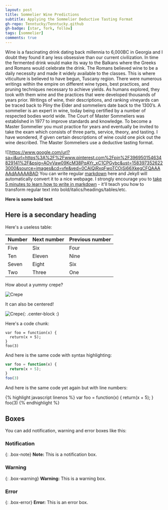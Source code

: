 ```yaml
---
layout: post
title: Sommelier Wine Predictions
subtitle: Applying the Sommelier Deductive Tasting Format
gh-repo: Tenntucky/Tenntucky.github
gh-badge: [star, fork, follow]
tags: [sommelier]
comments: true
---
```



Wine is a fascinating drink dating back millennia to 6,000BC in Georgia and I doubt they found it any less obsessive than our current civilization. In time the fermented drink would make its way to the Balkans where the Greeks and Romans would celebrate the drink. The Romans believed wine to be a daily necessity and made it widely available to the classes. This is where viticulture is believed to have begun, Tuscany region. There were numerous writings within the empire on different wine types, best practices, and pruning techniques necessary to achieve yields. 
As humans explored, they took with them wine and the practices that were developed thousands of years prior. Writings of wine, their descriptions, and ranking vineyards can be traced back to Pliny the Elder and sommeliers date back to the 1300’s. A sommelier is an expert in wine, today being certified by a number of respected bodies world wide. The Court of Master Sommeliers was established in 1977 to improve standards and knowledge. To become a Master Sommelier you must practice for years and eventually be invited to take the exam which consists of three parts, service, theory, and tasting. 
I have wondered, if given certain descriptions of wine could one pick out the wine described. The Master Sommeliers use a deductive tasting format. 

![]https://www.google.com/url?sa=i&url=https%3A%2F%2Fwww.pinterest.com%2Fpin%2F396950154634829141%2F&psig=AOvVaw09KcM38PqAYr_xC1CPGybc&ust=1583973526223000&source=images&cd=vfe&ved=0CAIQjRxqFwoTCOjSi66XkegCFQAAAAAdAAAAABAD
You can write regular [markdown](http://markdowntutorial.com/) here and Jekyll will automatically convert it to a nice webpage.  I strongly encourage you to [take 5 minutes to learn how to write in markdown](http://markdowntutorial.com/) - it'll teach you how to transform regular text into bold/italics/headings/tables/etc.

**Here is some bold text**

## Here is a secondary heading

Here's a useless table:

| Number | Next number | Previous number |
| :------ |:--- | :--- |
| Five | Six | Four |
| Ten | Eleven | Nine |
| Seven | Eight | Six |
| Two | Three | One |


How about a yummy crepe?

![Crepe](https://s3-media3.fl.yelpcdn.com/bphoto/cQ1Yoa75m2yUFFbY2xwuqw/348s.jpg)

It can also be centered!

![Crepe](https://s3-media3.fl.yelpcdn.com/bphoto/cQ1Yoa75m2yUFFbY2xwuqw/348s.jpg){: .center-block :}

Here's a code chunk:

~~~
var foo = function(x) {
  return(x + 5);
}
foo(3)
~~~

And here is the same code with syntax highlighting:

```javascript
var foo = function(x) {
  return(x + 5);
}
foo(3)
```

And here is the same code yet again but with line numbers:

{% highlight javascript linenos %}
var foo = function(x) {
  return(x + 5);
}
foo(3)
{% endhighlight %}

## Boxes
You can add notification, warning and error boxes like this:

### Notification

{: .box-note}
**Note:** This is a notification box.

### Warning

{: .box-warning}
**Warning:** This is a warning box.

### Error

{: .box-error}
**Error:** This is an error box.
